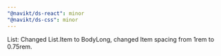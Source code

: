 ```yaml
---
"@navikt/ds-react": minor
"@navikt/ds-css": minor
---
```


List: Changed List.Item to BodyLong, changed Item spacing from 1rem to 0.75rem.
